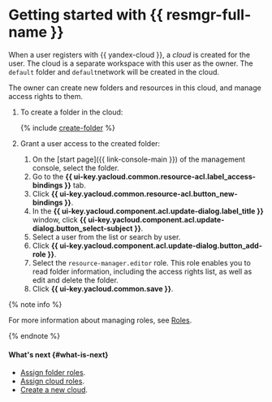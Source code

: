 # Getting started with {{ resmgr-full-name }}

When a user registers with {{ yandex-cloud }}, a _cloud_ is created for the user. The cloud is a separate workspace with this user as the owner. The `default` folder and `default`network will be created in the cloud.

The owner can create new folders and resources in this cloud, and manage access rights to them.

1. To create a folder in the cloud:

   {% include [create-folder](../_includes/create-folder.md) %}

1. Grant a user access to the created folder:

   1. On the [start page]({{ link-console-main }}) of the management console, select the folder.
   1. Go to the **{{ ui-key.yacloud.common.resource-acl.label_access-bindings }}** tab.
   1. Click **{{ ui-key.yacloud.common.resource-acl.button_new-bindings }}**.
   1. In the **{{ ui-key.yacloud.component.acl.update-dialog.label_title }}** window, click **{{ ui-key.yacloud.component.acl.update-dialog.button_select-subject }}**.
   1. Select a user from the list or search by user.
   1. Click **{{ ui-key.yacloud.component.acl.update-dialog.button_add-role }}**.
   1. Select the `resource-manager.editor` role. This role enables you to read folder information, including the access rights list, as well as edit and delete the folder.
   1. Click **{{ ui-key.yacloud.common.save }}**.

{% note info %}

For more information about managing roles, see [Roles](../iam/concepts/access-control/roles.md).

{% endnote %}

#### What's next {#what-is-next}

* [Assign folder roles](operations/folder/set-access-bindings.md).
* [Assign cloud roles](operations/cloud/set-access-bindings.md).
* [Create a new cloud](operations/cloud/create).